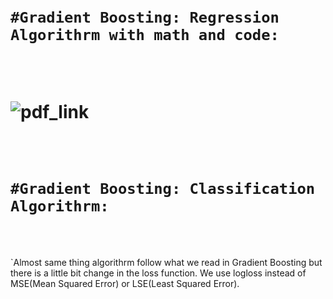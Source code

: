 <br>
<br>

# `#Gradient Boosting: Regression Algorithrm with math and code:`

<br>
<br>



# ![pdf_link](https://drive.google.com/file/d/1DFqm314nS-fZ9L7c4Bdym5YPFlXz7KT0/view?usp=sharing)




<br>
<br>

# `#Gradient Boosting: Classification Algorithrm:`

<br>
<br>

`Almost same thing algorithrm follow what we read in Gradient Boosting but there is a little bit change in the loss function. We use logloss instead of MSE(Mean Squared Error) or LSE(Least Squared Error).



